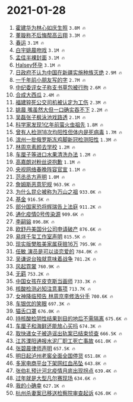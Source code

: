 # 2021-01-28

1. [霍建华为林心如庆生照](https://s.weibo.com/weibo?q=%23%E9%9C%8D%E5%BB%BA%E5%8D%8E%E4%B8%BA%E6%9E%97%E5%BF%83%E5%A6%82%E5%BA%86%E7%94%9F%E7%85%A7%23&Refer=top) `3.8M 🔥`
1. [董璇称不后悔帮高云翔](https://s.weibo.com/weibo?q=%23%E8%91%A3%E7%92%87%E7%A7%B0%E4%B8%8D%E5%90%8E%E6%82%94%E5%B8%AE%E9%AB%98%E4%BA%91%E7%BF%94%23&Refer=top) `3.3M 🔥`
1. [春运](https://s.weibo.com/weibo?q=%E6%98%A5%E8%BF%90&Refer=top) `3.1M 🔥`
1. [白宇姚晨吻戏](https://s.weibo.com/weibo?q=%E7%99%BD%E5%AE%87%E5%A7%9A%E6%99%A8%E5%90%BB%E6%88%8F&Refer=top) `3.1M 🔥`
1. [孟佳半裸封面](https://s.weibo.com/weibo?q=%23%E5%AD%9F%E4%BD%B3%E5%8D%8A%E8%A3%B8%E5%B0%81%E9%9D%A2%23&Refer=top) `3.1M 🔥`
1. [Halsey怀孕](https://s.weibo.com/weibo?q=Halsey%E6%80%80%E5%AD%95&Refer=top) `3.1M 🔥`
1. [日政府不认为中国在新疆实施种族灭绝](https://s.weibo.com/weibo?q=%23%E6%97%A5%E6%94%BF%E5%BA%9C%E4%B8%8D%E8%AE%A4%E4%B8%BA%E4%B8%AD%E5%9B%BD%E5%9C%A8%E6%96%B0%E7%96%86%E5%AE%9E%E6%96%BD%E7%A7%8D%E6%97%8F%E7%81%AD%E7%BB%9D%23&Refer=top) `2.9M 🔥`
1. [一千年前小朋友写的字](https://s.weibo.com/weibo?q=%23%E4%B8%80%E5%8D%83%E5%B9%B4%E5%89%8D%E5%B0%8F%E6%9C%8B%E5%8F%8B%E5%86%99%E7%9A%84%E5%AD%97%23&Refer=top) `2.7M 🔥`
1. [中纪委评女子称支书草包被行拘](https://s.weibo.com/weibo?q=%23%E4%B8%AD%E7%BA%AA%E5%A7%94%E8%AF%84%E5%A5%B3%E5%AD%90%E7%A7%B0%E6%94%AF%E4%B9%A6%E8%8D%89%E5%8C%85%E8%A2%AB%E8%A1%8C%E6%8B%98%23&Refer=top) `2.6M 🔥`
1. [合成大西瓜](https://s.weibo.com/weibo?q=%E5%90%88%E6%88%90%E5%A4%A7%E8%A5%BF%E7%93%9C&Refer=top) `2.4M 🔥`
1. [福建猝死公交司机被认定为工伤](https://s.weibo.com/weibo?q=%23%E7%A6%8F%E5%BB%BA%E7%8C%9D%E6%AD%BB%E5%85%AC%E4%BA%A4%E5%8F%B8%E6%9C%BA%E8%A2%AB%E8%AE%A4%E5%AE%9A%E4%B8%BA%E5%B7%A5%E4%BC%A4%23&Refer=top) `2.3M 🔥`
1. [姚晨 嘴虽然大但一口确实吞不下](https://s.weibo.com/weibo?q=%E5%A7%9A%E6%99%A8%20%E5%98%B4%E8%99%BD%E7%84%B6%E5%A4%A7%E4%BD%86%E4%B8%80%E5%8F%A3%E7%A1%AE%E5%AE%9E%E5%90%9E%E4%B8%8D%E4%B8%8B&Refer=top) `2.2M 🔥`
1. [吴磊张子枫泳池戏路透](https://s.weibo.com/weibo?q=%23%E5%90%B4%E7%A3%8A%E5%BC%A0%E5%AD%90%E6%9E%AB%E6%B3%B3%E6%B1%A0%E6%88%8F%E8%B7%AF%E9%80%8F%23&Refer=top) `2.1M 🔥`
1. [科学家发现1亿年前萤火虫祖先](https://s.weibo.com/weibo?q=%23%E7%A7%91%E5%AD%A6%E5%AE%B6%E5%8F%91%E7%8E%B01%E4%BA%BF%E5%B9%B4%E5%89%8D%E8%90%A4%E7%81%AB%E8%99%AB%E7%A5%96%E5%85%88%23&Refer=top) `1.8M 🔥`
1. [曾有人检测18次均阳性但体内是死病毒](https://s.weibo.com/weibo?q=%23%E6%9B%BE%E6%9C%89%E4%BA%BA%E6%A3%80%E6%B5%8B18%E6%AC%A1%E5%9D%87%E9%98%B3%E6%80%A7%E4%BD%86%E4%BD%93%E5%86%85%E6%98%AF%E6%AD%BB%E7%97%85%E6%AF%92%23&Refer=top) `1.7M 🔥`
1. [滨州一批俄罗斯冻鸡脚新冠检测阳性](https://s.weibo.com/weibo?q=%23%E6%BB%A8%E5%B7%9E%E4%B8%80%E6%89%B9%E4%BF%84%E7%BD%97%E6%96%AF%E5%86%BB%E9%B8%A1%E8%84%9A%E6%96%B0%E5%86%A0%E6%A3%80%E6%B5%8B%E9%98%B3%E6%80%A7%23&Refer=top) `1.3M 🔥`
1. [林周京素颜去学校](https://s.weibo.com/weibo?q=%23%E6%9E%97%E5%91%A8%E4%BA%AC%E7%B4%A0%E9%A2%9C%E5%8E%BB%E5%AD%A6%E6%A0%A1%23&Refer=top) `1.2M 🔥`
1. [车厘子等进口水果清洗办法](https://s.weibo.com/weibo?q=%23%E8%BD%A6%E5%8E%98%E5%AD%90%E7%AD%89%E8%BF%9B%E5%8F%A3%E6%B0%B4%E6%9E%9C%E6%B8%85%E6%B4%97%E5%8A%9E%E6%B3%95%23&Refer=top) `1.2M 🔥`
1. [高嘉朗对粉丝说抱歉](https://s.weibo.com/weibo?q=%23%E9%AB%98%E5%98%89%E6%9C%97%E5%AF%B9%E7%B2%89%E4%B8%9D%E8%AF%B4%E6%8A%B1%E6%AD%89%23&Refer=top) `1.1M 🔥`
1. [央视网络春晚阵容官宣](https://s.weibo.com/weibo?q=%23%E5%A4%AE%E8%A7%86%E7%BD%91%E7%BB%9C%E6%98%A5%E6%99%9A%E9%98%B5%E5%AE%B9%E5%AE%98%E5%AE%A3%23&Refer=top) `1.1M 🔥`
1. [范丞丞方声明](https://s.weibo.com/weibo?q=%23%E8%8C%83%E4%B8%9E%E4%B8%9E%E6%96%B9%E5%A3%B0%E6%98%8E%23&Refer=top) `1.0M 🔥`
1. [詹姆斯恶意犯规](https://s.weibo.com/weibo?q=%E8%A9%B9%E5%A7%86%E6%96%AF%E6%81%B6%E6%84%8F%E7%8A%AF%E8%A7%84&Refer=top) `963.9K 🔥`
1. [为什么昆仑被称为万山之祖](https://s.weibo.com/weibo?q=%23%E4%B8%BA%E4%BB%80%E4%B9%88%E6%98%86%E4%BB%91%E8%A2%AB%E7%A7%B0%E4%B8%BA%E4%B8%87%E5%B1%B1%E4%B9%8B%E7%A5%96%23&Refer=top) `933.0K 🔥`
1. [基金](https://s.weibo.com/weibo?q=%E5%9F%BA%E9%87%91&Refer=top) `916.5K 🔥`
1. [部分国家恐将辉瑞告上法庭](https://s.weibo.com/weibo?q=%23%E9%83%A8%E5%88%86%E5%9B%BD%E5%AE%B6%E6%81%90%E5%B0%86%E8%BE%89%E7%91%9E%E5%91%8A%E4%B8%8A%E6%B3%95%E5%BA%AD%23&Refer=top) `911.2K 🔥`
1. [通化疫情0号传染源](https://s.weibo.com/weibo?q=%23%E9%80%9A%E5%8C%96%E7%96%AB%E6%83%850%E5%8F%B7%E4%BC%A0%E6%9F%93%E6%BA%90%23&Refer=top) `909.6K 🔥`
1. [李嗣镕](https://s.weibo.com/weibo?q=%E6%9D%8E%E5%97%A3%E9%95%95&Refer=top) `896.8K 🔥`
1. [欧舒丹美国分公司申请破产](https://s.weibo.com/weibo?q=%23%E6%AC%A7%E8%88%92%E4%B8%B9%E7%BE%8E%E5%9B%BD%E5%88%86%E5%85%AC%E5%8F%B8%E7%94%B3%E8%AF%B7%E7%A0%B4%E4%BA%A7%23&Refer=top) `876.6K 🔥`
1. [易烊千玺工作室声明](https://s.weibo.com/weibo?q=%23%E6%98%93%E7%83%8A%E5%8D%83%E7%8E%BA%E5%B7%A5%E4%BD%9C%E5%AE%A4%E5%A3%B0%E6%98%8E%23&Refer=top) `815.5K 🔥`
1. [现实版樊胜美家属获赔16万](https://s.weibo.com/weibo?q=%23%E7%8E%B0%E5%AE%9E%E7%89%88%E6%A8%8A%E8%83%9C%E7%BE%8E%E5%AE%B6%E5%B1%9E%E8%8E%B7%E8%B5%9416%E4%B8%87%23&Refer=top) `795.9K 🔥`
1. [任敏 演员是可以谈恋爱的](https://s.weibo.com/weibo?q=%E4%BB%BB%E6%95%8F%20%E6%BC%94%E5%91%98%E6%98%AF%E5%8F%AF%E4%BB%A5%E8%B0%88%E6%81%8B%E7%88%B1%E7%9A%84&Refer=top) `784.0K 🔥`
1. [吴谦说台独就意味着战争](https://s.weibo.com/weibo?q=%23%E5%90%B4%E8%B0%A6%E8%AF%B4%E5%8F%B0%E7%8B%AC%E5%B0%B1%E6%84%8F%E5%91%B3%E7%9D%80%E6%88%98%E4%BA%89%23&Refer=top) `781.2K 🔥`
1. [风起霓裳](https://s.weibo.com/weibo?q=%E9%A3%8E%E8%B5%B7%E9%9C%93%E8%A3%B3&Refer=top) `760.9K 🔥`
1. [无羁](https://s.weibo.com/weibo?q=%E6%97%A0%E7%BE%81&Refer=top) `753.2K 🔥`
1. [中国女孩在皮克斯当画师](https://s.weibo.com/weibo?q=%23%E4%B8%AD%E5%9B%BD%E5%A5%B3%E5%AD%A9%E5%9C%A8%E7%9A%AE%E5%85%8B%E6%96%AF%E5%BD%93%E7%94%BB%E5%B8%88%23&Refer=top) `733.3K 🔥`
1. [核酸检测必知注意事项](https://s.weibo.com/weibo?q=%23%E6%A0%B8%E9%85%B8%E6%A3%80%E6%B5%8B%E5%BF%85%E7%9F%A5%E6%B3%A8%E6%84%8F%E4%BA%8B%E9%A1%B9%23&Refer=top) `713.7K 🔥`
1. [女神降临预告 林周京李修浩分手](https://s.weibo.com/weibo?q=%E5%A5%B3%E7%A5%9E%E9%99%8D%E4%B8%B4%E9%A2%84%E5%91%8A%20%E6%9E%97%E5%91%A8%E4%BA%AC%E6%9D%8E%E4%BF%AE%E6%B5%A9%E5%88%86%E6%89%8B&Refer=top) `700.6K 🔥`
1. [车银优的笑眼](https://s.weibo.com/weibo?q=%23%E8%BD%A6%E9%93%B6%E4%BC%98%E7%9A%84%E7%AC%91%E7%9C%BC%23&Refer=top) `697.3K 🔥`
1. [猫舌口罩](https://s.weibo.com/weibo?q=%23%E7%8C%AB%E8%88%8C%E5%8F%A3%E7%BD%A9%23&Refer=top) `676.0K 🔥`
1. [持核酸检阴性结果到目的地后不需隔离](https://s.weibo.com/weibo?q=%23%E6%8C%81%E6%A0%B8%E9%85%B8%E6%A3%80%E9%98%B4%E6%80%A7%E7%BB%93%E6%9E%9C%E5%88%B0%E7%9B%AE%E7%9A%84%E5%9C%B0%E5%90%8E%E4%B8%8D%E9%9C%80%E9%9A%94%E7%A6%BB%23&Refer=top) `675.6K 🔥`
1. [车厘子和海鲜还能放心买吗](https://s.weibo.com/weibo?q=%23%E8%BD%A6%E5%8E%98%E5%AD%90%E5%92%8C%E6%B5%B7%E9%B2%9C%E8%BF%98%E8%83%BD%E6%94%BE%E5%BF%83%E4%B9%B0%E5%90%97%23&Refer=top) `674.3K 🔥`
1. [取快递女子被造谣出轨案已结束侦查](https://s.weibo.com/weibo?q=%23%E5%8F%96%E5%BF%AB%E9%80%92%E5%A5%B3%E5%AD%90%E8%A2%AB%E9%80%A0%E8%B0%A3%E5%87%BA%E8%BD%A8%E6%A1%88%E5%B7%B2%E7%BB%93%E6%9D%9F%E4%BE%A6%E6%9F%A5%23&Refer=top) `666.5K 🔥`
1. [江苏溧阳通报水泥厂职工死亡事故](https://s.weibo.com/weibo?q=%23%E6%B1%9F%E8%8B%8F%E6%BA%A7%E9%98%B3%E9%80%9A%E6%8A%A5%E6%B0%B4%E6%B3%A5%E5%8E%82%E8%81%8C%E5%B7%A5%E6%AD%BB%E4%BA%A1%E4%BA%8B%E6%95%85%23&Refer=top) `661.0K 🔥`
1. [张碧晨律师声明](https://s.weibo.com/weibo?q=%23%E5%BC%A0%E7%A2%A7%E6%99%A8%E5%BE%8B%E5%B8%88%E5%A3%B0%E6%98%8E%23&Refer=top) `657.5K 🔥`
1. [明日起泸州老窖全面全国停货](https://s.weibo.com/weibo?q=%23%E6%98%8E%E6%97%A5%E8%B5%B7%E6%B3%B8%E5%B7%9E%E8%80%81%E7%AA%96%E5%85%A8%E9%9D%A2%E5%85%A8%E5%9B%BD%E5%81%9C%E8%B4%A7%23&Refer=top) `651.8K 🔥`
1. [多家电商平台下架网红血吊坠](https://s.weibo.com/weibo?q=%23%E5%A4%9A%E5%AE%B6%E7%94%B5%E5%95%86%E5%B9%B3%E5%8F%B0%E4%B8%8B%E6%9E%B6%E7%BD%91%E7%BA%A2%E8%A1%80%E5%90%8A%E5%9D%A0%23&Refer=top) `643.8K 🔥`
1. [张伯礼预计河北疫情月底出现拐点](https://s.weibo.com/weibo?q=%23%E5%BC%A0%E4%BC%AF%E7%A4%BC%E9%A2%84%E8%AE%A1%E6%B2%B3%E5%8C%97%E7%96%AB%E6%83%85%E6%9C%88%E5%BA%95%E5%87%BA%E7%8E%B0%E6%8B%90%E7%82%B9%23&Refer=top) `639.4K 🔥`
1. [过年就是大型凡尔赛现场](https://s.weibo.com/weibo?q=%23%E8%BF%87%E5%B9%B4%E5%B0%B1%E6%98%AF%E5%A4%A7%E5%9E%8B%E5%87%A1%E5%B0%94%E8%B5%9B%E7%8E%B0%E5%9C%BA%23&Refer=top) `634.6K 🔥`
1. [我的小确幸](https://s.weibo.com/weibo?q=%23%E6%88%91%E7%9A%84%E5%B0%8F%E7%A1%AE%E5%B9%B8%23&Refer=top) `627.1K 🔥`
1. [杭州杀妻案已移送检察院审查起诉](https://s.weibo.com/weibo?q=%23%E6%9D%AD%E5%B7%9E%E6%9D%80%E5%A6%BB%E6%A1%88%E5%B7%B2%E7%A7%BB%E9%80%81%E6%A3%80%E5%AF%9F%E9%99%A2%E5%AE%A1%E6%9F%A5%E8%B5%B7%E8%AF%89%23&Refer=top) `626.0K 🔥`
